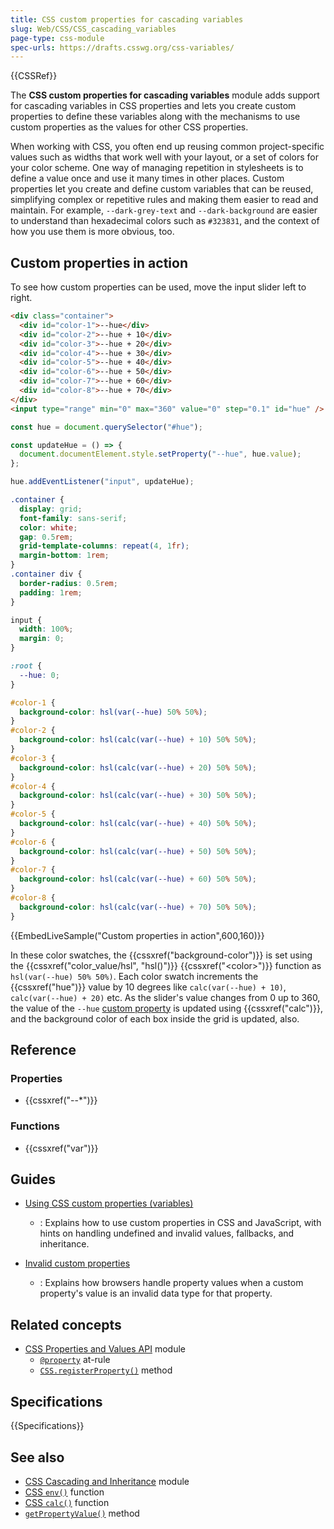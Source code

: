 ```yaml
---
title: CSS custom properties for cascading variables
slug: Web/CSS/CSS_cascading_variables
page-type: css-module
spec-urls: https://drafts.csswg.org/css-variables/
---
```


{{CSSRef}}

The **CSS custom properties for cascading variables** module adds support for cascading variables in CSS properties and lets you create custom properties to define these variables along with the mechanisms to use custom properties as the values for other CSS properties.

When working with CSS, you often end up reusing common project-specific values such as widths that work well with your layout, or a set of colors for your color scheme.
One way of managing repetition in stylesheets is to define a value once and use it many times in other places.
Custom properties let you create and define custom variables that can be reused, simplifying complex or repetitive rules and making them easier to read and maintain.
For example, `--dark-grey-text` and `--dark-background` are easier to understand than hexadecimal colors such as `#323831`, and the context of how you use them is more obvious, too.

## Custom properties in action

To see how custom properties can be used, move the input slider left to right.

```html hidden
<div class="container">
  <div id="color-1">--hue</div>
  <div id="color-2">--hue + 10</div>
  <div id="color-3">--hue + 20</div>
  <div id="color-4">--hue + 30</div>
  <div id="color-5">--hue + 40</div>
  <div id="color-6">--hue + 50</div>
  <div id="color-7">--hue + 60</div>
  <div id="color-8">--hue + 70</div>
</div>
<input type="range" min="0" max="360" value="0" step="0.1" id="hue" />
```

```js hidden
const hue = document.querySelector("#hue");

const updateHue = () => {
  document.documentElement.style.setProperty("--hue", hue.value);
};

hue.addEventListener("input", updateHue);
```

```css hidden
.container {
  display: grid;
  font-family: sans-serif;
  color: white;
  gap: 0.5rem;
  grid-template-columns: repeat(4, 1fr);
  margin-bottom: 1rem;
}
.container div {
  border-radius: 0.5rem;
  padding: 1rem;
}

input {
  width: 100%;
  margin: 0;
}

:root {
  --hue: 0;
}

#color-1 {
  background-color: hsl(var(--hue) 50% 50%);
}
#color-2 {
  background-color: hsl(calc(var(--hue) + 10) 50% 50%);
}
#color-3 {
  background-color: hsl(calc(var(--hue) + 20) 50% 50%);
}
#color-4 {
  background-color: hsl(calc(var(--hue) + 30) 50% 50%);
}
#color-5 {
  background-color: hsl(calc(var(--hue) + 40) 50% 50%);
}
#color-6 {
  background-color: hsl(calc(var(--hue) + 50) 50% 50%);
}
#color-7 {
  background-color: hsl(calc(var(--hue) + 60) 50% 50%);
}
#color-8 {
  background-color: hsl(calc(var(--hue) + 70) 50% 50%);
}
```

{{EmbedLiveSample("Custom properties in action",600,160)}}

In these color swatches, the {{cssxref("background-color")}} is set using the {{cssxref("color_value/hsl", "hsl()")}} {{cssxref("&lt;color&gt;")}} function as `hsl(var(--hue) 50% 50%)`.
Each color swatch increments the {{cssxref("hue")}} value by 10 degrees like `calc(var(--hue) + 10)`, `calc(var(--hue) + 20)` etc.
As the slider's value changes from 0 up to 360, the value of the `--hue` [custom property](/en-US/docs/Web/CSS/--*) is updated using {{cssxref("calc")}}, and the background color of each box inside the grid is updated, also.

## Reference

### Properties

- {{cssxref("--*")}}

### Functions

- {{cssxref("var")}}

## Guides

- [Using CSS custom properties (variables)](/en-US/docs/Web/CSS/Using_CSS_custom_properties)

  - : Explains how to use custom properties in CSS and JavaScript, with hints on handling undefined and invalid values, fallbacks, and inheritance.

- [Invalid custom properties](/en-US/docs/Web/CSS/CSS_syntax/Error_handling#invalid_custom_properties)
  - : Explains how browsers handle property values when a custom property's value is an invalid data type for that property.

## Related concepts

- [CSS Properties and Values API](/en-US/docs/Web/CSS/CSS_properties_and_values_API) module
  - [`@property`](/en-US/docs/Web/CSS/@property) at-rule
  - [`CSS.registerProperty()`](/en-US/docs/Web/API/CSS/registerProperty_static) method

## Specifications

{{Specifications}}

## See also

- [CSS Cascading and Inheritance](/en-US/docs/Web/CSS/CSS_cascade) module
- [CSS `env()`](/en-US/docs/Web/CSS/env) function
- [CSS `calc()`](/en-US/docs/Web/CSS/calc) function
- [`getPropertyValue()`](/en-US/docs/Web/API/CSSStyleDeclaration/getPropertyValue) method
